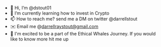 - 👋 Hi, I’m @dstout01
- 👀 I’m currently learning how to invest in Crypto
- 📫 How to reach me? send me a DM on twitter @darrellstout
- ✉️ Email me @darrellraystout@gmail.com
- 🐳 I'm excited to be a part of the Ethical Whales Journey. If you would like to know more hit me up

<!---
dstout01/dstout01 is a ✨ special ✨ repository because its `README.md` (this file) appears on your GitHub profile.
You can click the Preview link to take a look at your changes.
--->
